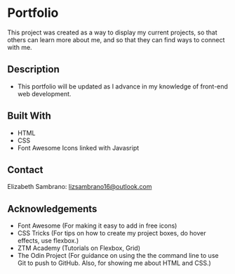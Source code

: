 # Portfolio
This project was created as a way to display my current projects, so that others can learn more about me, and so that they can find ways to connect with me. 
## Description
* This portfolio will be updated as I advance in my knowledge of front-end web development.

## Built With
* HTML
* CSS
* Font Awesome Icons linked with Javasript

## Contact
Elizabeth Sambrano: lizsambrano16@outlook.com

## Acknowledgements
* Font Awesome (For making it easy to add in free icons)
* CSS Tricks (For tips on how to create my project boxes, do hover effects, use flexbox.)
* ZTM Academy (Tutorials on Flexbox, Grid)
* The Odin Project (For guidance on using the the command line to use Git to push to GitHub. Also, for showing me about HTML and CSS.)


